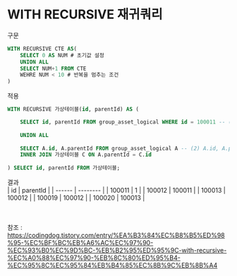 # WITH RECURSIVE 재귀쿼리
구문
```sql
WITH RECURSIVE CTE AS(
    SELECT 0 AS NUM # 초기값 설정
    UNION ALL
    SELECT NUM+1 FROM CTE
    WEHRE NUM < 10 # 반복을 멈추는 조건
)
```
적용
```sql
WITH RECURSIVE 가상테이블(id, parentId) AS (

	SELECT id, parentId FROM group_asset_logical WHERE id = 100011 -- (1) 100011 의 자식들을 출력하겠다.
	
	UNION ALL
	
	SELECT A.id, A.parentId FROM group_asset_logical A -- (2) A.id, A.parentId = additional row set
	INNER JOIN 가상테이블 C ON A.parentId = C.id 
	
) SELECT id, parentId FROM 가상테이블;
```
결과  
| id     | parentId |
| ------ | -------- |
| 100011 | 1        |
| 100012 | 100011   |
| 100013 | 100012   |
| 100019 | 100012   |
| 100020 | 100013   |


<br><br>
참조 : https://codingdog.tistory.com/entry/%EA%B3%84%EC%B8%B5%ED%98%95-%EC%BF%BC%EB%A6%AC%EC%97%90-%EC%93%B0%EC%9D%BC-%EB%B2%95%ED%95%9C-with-recursive-%EC%A0%88%EC%97%90-%EB%8C%80%ED%95%B4-%EC%95%8C%EC%95%84%EB%B4%85%EC%8B%9C%EB%8B%A4
